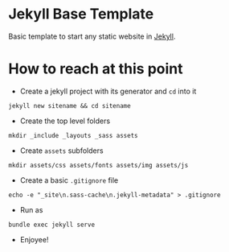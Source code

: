 # Jekyll Base Template

Basic template to start any static website in [Jekyll](https://jekyllrb.com).

# How to reach at this point

- Create a jekyll project with its generator and `cd` into it
```
jekyll new sitename && cd sitename
```

- Create the top level folders
```
mkdir _include _layouts _sass assets
```

- Create `assets` subfolders
```
mkdir assets/css assets/fonts assets/img assets/js
```

- Create a basic `.gitignore` file
```
echo -e "_site\n.sass-cache\n.jekyll-metadata" > .gitignore
```

- Run as 
```
bundle exec jekyll serve
```

- Enjoyee!

